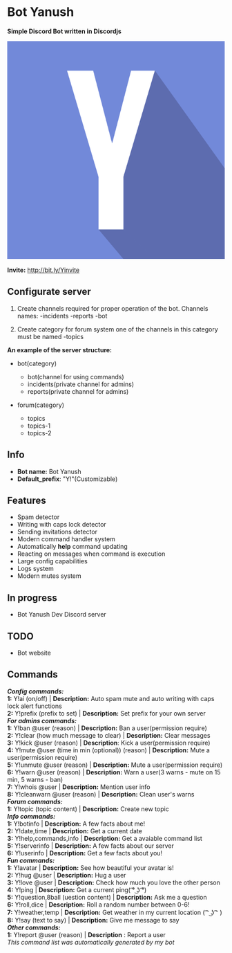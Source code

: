 # Bot Yanush
**Simple Discord Bot written in Discordjs**

![Bot avatar](https://raw.githubusercontent.com/KrystianJonca/Bot-Yanush/master/assets/avatar.png) 

**Invite:** http://bit.ly/Yinvite
## Configurate server
1. Create channels required for proper operation of the bot. Channels names:
 -incidents
 -reports
 -bot
 
2. Create category for forum system one of the channels in this category must be named
 -topics

**An example of the server structure:**<br />

- bot(category)<br />
  - bot(channel for using commands)<br />
  - incidents(private channel for admins)<br />
  - reports(private channel for admins)<br />

- forum(category)<br />
  - topics<br />
  - topics-1<br />
  - topics-2<br />
 

## Info
- **Bot name:** Bot Yanush
- **Default_prefix**: "Y!"(Customizable)

## Features
- Spam detector
- Writing with caps lock detector
- Sending invitations detector
- Modern command handler system 
- Automatically **help** command updating
- Reacting on messages when command is execution
- Large config capabilities
- Logs system
- Modern mutes system

## In progress
- Bot Yanush Dev Discord server

## TODO
- Bot website

## Commands
***Config commands:*** <br />
**1:** Y!ai (on/off) | **Description:**  Auto spam mute and auto writing with caps lock alert functions<br />
**2:** Y!prefix (prefix to set) | **Description:**  Set prefix for your own server <br />
***For admins commands:*** <br />
**1:** Y!ban @user (reason) | **Description:**  Ban a user(permission require) <br />
**2:** Y!clear (how much message to clear) | **Description:**  Clear messages <br />
**3:** Y!kick @user (reason) | **Description**:  Kick a user(permission require) <br />
**4:** Y!mute @user (time in min (optional)) (reason) | **Description:**  Mute a user(permission require) <br />
**5:** Y!unmute @user (reason) | **Description:**  Mute a user(permission require) <br />
**6:** Y!warn @user (reason) | **Description:**  Warn a user(3 warns - mute on 15 min, 5 warns - ban)<br />
**7:** Y!whois @user | **Description:**  Mention user info <br />
**8:** Y!cleanwarn @user (reason) | **Description:**  Clean user's warns <br />
***Forum commands:*** <br />
**1:** Y!topic (topic content) | **Description:**  Create new topic <br />
***Info commands:*** <br />
**1:** Y!botinfo | **Description:**  A few facts about me! <br />
**2:** Y!date,time | **Description:**  Get a current date <br />
**3:** Y!help,commands,info | **Description:**  Get a avaiable command list<br />
**5:** Y!serverinfo | **Description:**  A few facts about our server <br />
**6:** Y!userinfo | **Description:**  Get a few facts about you! <br />
***Fun commands:*** <br />
**1:** Y!avatar | **Description:**  See how beautiful your avatar is! <br />
**2:** Y!hug @user | **Description:**  Hug a user <br />
**3:** Y!love @user | **Description:**  Check how much you love the other person<br />
**4:** Y!ping | **Description:**  Get a current ping( ͡° ͜ʖ ͡°)<br />
**5:** Y!question,8ball (uestion content) | **Description:**   Ask me a question <br />
**6:** Y!roll,dice | **Description:**   Roll a random number between 0-6! <br />
**7:** Y!weather,temp | **Description:**   Get weather in my current location ( ͡ᵔ ͜ʖ ͡ᵔ ) <br />
**8:** Y!say (text to say) | **Description:**  Give me message to say <br />
***Other commands:*** <br />
**1:** Y!report @user (reason) | **Description** :  Report a user <br />
*This command list was automatically generated by my bot*



